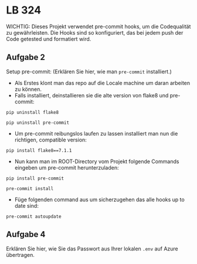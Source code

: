 # LB 324

WICHTIG: Dieses Projekt verwendet pre-commit hooks, um die Codequalität zu gewährleisten. Die Hooks sind so konfiguriert, das bei jedem push der Code getested und formatiert wird.

## Aufgabe 2
Setup pre-commit:
(Erklären Sie hier, wie man `pre-commit` installiert.)

- Als Erstes klont man das repo auf die Locale machine um daran arbeiten zu können.
- Falls installiert, deinstallieren sie die alte version von flake8 und pre-commit:

`pip uninstall flake8`

`pip uninstall pre-commit`

- Um pre-commit reibungslos laufen zu lassen installiert man nun die richtigen, compatible version:

`pip install flake8==7.1.1`

- Nun kann man im ROOT-Directory vom Projekt folgende Commands eingeben um pre-commit herunterzuladen:

`pip install pre-commit`

`pre-commit install`

- Füge folgenden command aus um sicherzugehen das alle hooks up to date sind:

`pre-commit autoupdate`


## Aufgabe 4
Erklären Sie hier, wie Sie das Passwort aus Ihrer lokalen `.env` auf Azure übertragen.
